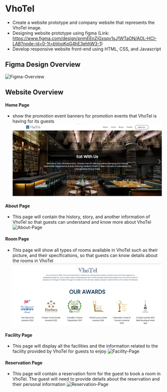 # VhoTel
- Create a website prototype and company website that represents the VhoTel image.
- Designing website prototype using figma 
(Link: https://www.figma.com/design/pnmEEnZiGxspv1sJ1WTaON/AOL-HCI-LAB?node-id=0-1t=bVooKpG4hE3ehhW3-1)
- Develop responsive website front-end using HTML, CSS, and Javascript

## Figma Design Overview
![Figma-Overview](<Screenshots/figma-overview.pngs>)

## Website Overview

#### Home Page
- show the promotion event banners for promotion events that VhoTel is having for its guests
![Home-Banner](<Screenshots/Vhtoel 1.png>)

#### About Page
- This page will contain the history, story, and another information of VhoTel so that guests can understand and know more about VhoTel
![About-Page](<Screenshots/Vhotel 2.png>)

#### Room Page
- This page will show all types of rooms available in VhoTel such as their picture, and their specifications, so that guests can know details about the rooms in VhoTel
![Room-Page](<Screenshots/Vhotel 3.png>)

#### Facility Page
- This page will display all the facilities and the information related to the facility provided by VhoTel for guests to enjoy
![Facility-Page](<Screenshots/Vhotel 4.png>)

#### Reservation Page
- This page will contain a reservation form for the guest to book a room in VhoTel. The guest will need to provide details about the reservation and their personal information
![Reservation-Page](<Screenshots/Vhotel 5.png>)